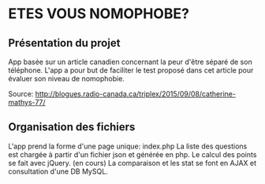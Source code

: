 
# ETES VOUS NOMOPHOBE?

## Présentation du projet
App basée sur un article canadien concernant la peur d'être séparé de son téléphone.
L'app a pour but de faciliter le test proposé dans cet article pour évaluer son niveau de nomophobie.

Source: http://blogues.radio-canada.ca/triplex/2015/09/08/catherine-mathys-77/

## Organisation des fichiers
L'app prend la forme d'une page unique: index.php
La liste des questions est chargée à partir d'un fichier json et générée en php.
Le calcul des points se fait avec jQuery.
(en cours) La comparaison et les stat se font en AJAX et consultation d'une DB MySQL.
